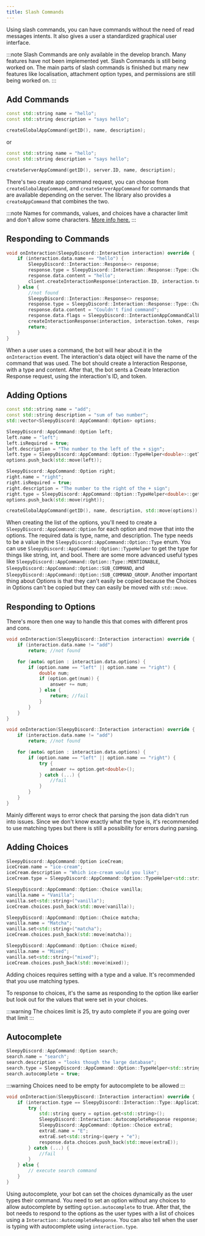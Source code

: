 ```yaml
---
title: Slash Commands
---
```


Using slash commands, you can have commands without the need of read messages intents. It also gives a user a standardized graphical user interface.

:::note
Slash Commands are only available in the develop branch.
Many features have not been implemented yet.
Slash Commands is still being worked on. The main parts of slash commands is finished but many new features like localisation, attachment option types, and permissions are still being worked on.
:::

## Add Commands

```cpp
const std::string name = "hello";
const std::string description = "says hello";

createGlobalAppCommand(getID(), name, description);
```

or

```cpp
const std::string name = "hello";
const std::string description = "says hello";

createServerAppCommand(getID(), server.ID, name, description);
```

There's two create app command request, you can choose from ``createGlobalAppCommand``, and ``createServerAppCommand`` for commands that are available depending on the server. The library also provides a ``createAppCommand`` that combines the two.

:::note
Names for commands, values, and choices have a character limit and don't allow some characters. [More info here.](https://discord.com/developers/docs/interactions/application-commands#application-command-object-application-command-naming)
:::


## Responding to Commands

```cpp
void onInteraction(SleepyDiscord::Interaction interaction) override {
    if (interaction.data.name == "hello") {
        SleepyDiscord::Interaction::Response<> response;
        response.type = SleepyDiscord::Interaction::Response::Type::ChannelMessageWithSource;
        response.data.content = "hello";
        client.createInteractionResponse(interaction.ID, interaction.token, response);
    } else {
        //not found
        SleepyDiscord::Interaction::Response<> response;
        response.type = SleepyDiscord::Interaction::Response::Type::ChannelMessageWithSource;
        response.data.content = "Couldn't find command";
        response.data.flags = SleepyDiscord::InteractionAppCommandCallbackData::Flags::Ephemeral; //only for the user to see
        createInteractionResponse(interaction, interaction.token, response);
        return;
    }
}
```

When a user uses a command, the bot will hear about it in the ``onInteraction`` event. The interaction's data object will have the name of the command that was used.
The bot should create a Interaction Response, with a type and content. After that, the bot sents a Create Interaction Response request, using the interaction's ID, and token.

## Adding Options

```cpp
const std::string name = "add";
const std::string description = "sum of two number";
std::vector<SleepyDiscord::AppCommand::Option> options;

SleepyDiscord::AppCommand::Option left;
left.name = "left";
left.isRequired = true;
left.description = "The number to the left of the + sign";
left.type = SleepyDiscord::AppCommand::Option::TypeHelper<double>::getType();
options.push_back(std::move(left));

SleepyDiscord::AppCommand::Option right;
right.name = "right";
right.isRequired = true;
right.description = "The number to the right of the + sign";
right.type = SleepyDiscord::AppCommand::Option::TypeHelper<double>::getType();
options.push_back(std::move(right));

createGlobalAppCommand(getID(), name, description, std::move(options));
```

When creating the list of the options, you'll need to create a ``SleepyDiscord::AppCommand::Option`` for each option and move that into the options.
The required data is type, name, and description. The type needs to be a value in the ``SleepyDiscord::AppCommand::Option::Type`` enum. You can use ``SleepyDiscord::AppCommand::Option::TypeHelper`` to get the type for things like string, int, and bool.
There are some more advanced useful types like ``SleepyDiscord::AppCommand::Option::Type::MENTIONABLE``, ``SleepyDiscord::AppCommand::Option::SUB_COMMAND``, and ``SleepyDiscord::AppCommand::Option::SUB_COMMAND_GROUP``.
Another important thing about Options is that they can't easily be copied because the Choices in Options can't be copied but they can easily be moved with ``std::move``.

## Responding to Options

There's more then one way to handle this that comes with different pros and cons.

```cpp
void onInteraction(SleepyDiscord::Interaction interaction) override {
    if (interaction.data.name != "add")
        return; //not found

    for (auto& option : interaction.data.options) {
        if (option.name == "left" || option.name == "right") {
            double num;
            if (option.get(num)) {
                answer += num;
            } else {
                return; //fail
            }
        }
    }
}
```

```cpp
void onInteraction(SleepyDiscord::Interaction interaction) override {
    if (interaction.data.name != "add")
        return; //not found

    for (auto& option : interaction.data.options) {
        if (option.name == "left" || option.name == "right") {
            try {
                answer += option.get<double>();
            } catch (...) {
                //fail
            }
        }
    }
}
```

Mainly different ways to error check that parsing the json data didn't run into issues. Since we don't know exactly what the type is, it's recommended to use matching types but there is still a possibility for errors during parsing.

## Adding Choices

```cpp
SleepyDiscord::AppCommand::Option iceCream;
iceCream.name = "ice-cream";
iceCream.description = "Which ice-cream would you like";
iceCream.type = SleepyDiscord::AppCommand::Option::TypeHelper<std::string>::getType();

SleepyDiscord::AppCommand::Option::Choice vanilla;
vanilla.name = "Vanilla";
vanilla.set<std::string>("vanilla");
iceCream.choices.push_back(std::move(vanilla));

SleepyDiscord::AppCommand::Option::Choice matcha;
vanilla.name = "Matcha";
vanilla.set<std::string>("matcha");
iceCream.choices.push_back(std::move(matcha));

SleepyDiscord::AppCommand::Option::Choice mixed;
vanilla.name = "Mixed";
vanilla.set<std::string>("mixed");
iceCream.choices.push_back(std::move(mixed));
```

Adding choices requires setting with a type and a value. It's recommended that you use matching types.

To response to choices, it's the same as responding to the option like earlier but look out for the values that were set in your choices.

:::warning
The choices limit is 25, try auto complete if you are going over that limit
:::

## Autocomplete

```cpp title="Adding the option"
SleepyDiscord::AppCommand::Option search;
search.name = "search";
search.description = "looks though the large database";
search.type = SleepyDiscord::AppCommand::Option::TypeHelper<std::string>::getType();
search.autocomplete = true;
```

:::warning
Choices need to be empty for autocomplete to be allowed
:::

```cpp title="Responding to the user typing"
void onInteraction(SleepyDiscord::Interaction interaction) override {
    if (interaction.type == SleepyDiscord::Interaction::Type::ApplicationCommandAutocomplete) {
        try {
            std::string query = option.get<std::string>();
            SleepyDiscord::Interaction::AutocompleteResponse response;
            SleepyDiscord::AppCommand::Option::Choice extraE;
            extraE.name = "E";
            extraE.set<std::string>(query + "e");
            response.data.choices.push_back(std::move(extraE));
        } catch (...) {
            //fail
        }
    } else {
        // execute search command
    }
}
```

Using autocomplete, your bot can set the choices dynamically as the user types their command. You need to set an option without any choices to allow autocomplete by setting  ``option.autocomplete`` to true. After that, the bot needs to respond to the options as the user types with a list of choices using a ``Interaction::AutocompleteResponse``. You can also tell when the user is typing with autocomplete using ``interaction.type``.